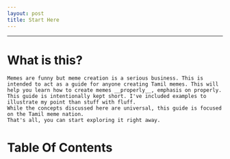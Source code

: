 ```yaml
---
layout: post
title: Start Here
---
```

---
# What is this?
    Memes are funny but meme creation is a serious business. This is intended to act as a guide for anyone creating Tamil memes. This will help you learn how to create memes __properly__, emphasis on properly.
    This guide is intentionally kept short. I've included examples to illustrate my point than stuff with fluff.
    While the concepts discussed here are universal, this guide is focused on the Tamil meme nation.
    That's all, you can start exploring it right away.

# Table Of Contents
